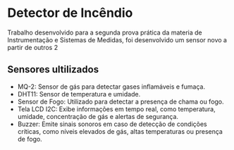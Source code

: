 # Detector de Incêndio
Trabalho desenvolvido para a segunda prova prática da materia de Instrumentação e Sistemas de Medidas, foi desenvolvido um sensor novo a partir de outros 2

## Sensores ultilizados
- MQ-2: Sensor de gás para detectar gases inflamáveis e fumaça.
- DHT11: Sensor de temperatura e umidade.
- Sensor de Fogo: Utilizado para detectar a presença de chama ou fogo.
- Tela LCD I2C: Exibe informações em tempo real, como temperatura, umidade, concentração de gás e alertas de segurança.
- Buzzer: Emite sinais sonoros em caso de detecção de condições críticas, como níveis elevados de gás, altas temperaturas ou presença de fogo.
